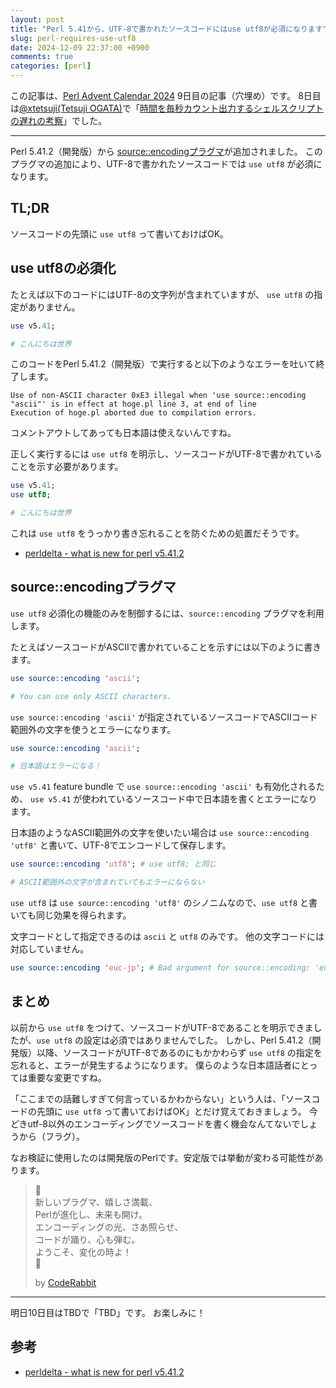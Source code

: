```yaml
---
layout: post
title: "Perl 5.41から、UTF-8で書かれたソースコードにはuse utf8が必須になります"
slug: perl-requires-use-utf8
date: 2024-12-09 22:37:00 +0900
comments: true
categories: [perl]
---
```


この記事は、[Perl Advent Calendar 2024](https://qiita.com/advent-calendar/2024/perl) 9日目の記事（穴埋め）です。
8日目は[@xtetsuji(Tetsuji OGATA)](https://qiita.com/xtetsuji)で「[時間を毎秒カウント出力するシェルスクリプトの遅れの考察](https://qiita.com/xtetsuji/items/f871b72ed900ab7662c2)」でした。

-----

Perl 5.41.2（開発版）から [source::encodingプラグマ](https://metacpan.org/release/ETHER/perl-5.41.2/view/lib/source/encoding.pm)が追加されました。
このプラグマの追加により、UTF-8で書かれたソースコードでは `use utf8` が必須になります。

## TL;DR

ソースコードの先頭に `use utf8` って書いておけばOK。

## use utf8の必須化

たとえば以下のコードにはUTF-8の文字列が含まれていますが、 `use utf8` の指定がありません。

```perl
use v5.41;

# こんにちは世界
```

このコードをPerl 5.41.2（開発版）で実行すると以下のようなエラーを吐いて終了します。

```plain
Use of non-ASCII character 0xE3 illegal when 'use source::encoding "ascii"' is in effect at hoge.pl line 3, at end of line
Execution of hoge.pl aborted due to compilation errors.
```

コメントアウトしてあっても日本語は使えないんですね。

正しく実行するには `use utf8` を明示し、ソースコードがUTF-8で書かれていることを示す必要があります。

```perl
use v5.41;
use utf8;

# こんにちは世界
```

これは `use utf8` をうっかり書き忘れることを防ぐための処置だそうです。

- [perldelta - what is new for perl v5.41.2](https://metacpan.org/release/ETHER/perl-5.41.2/view/pod/perldelta.pod)

## source::encodingプラグマ

`use utf8` 必須化の機能のみを制御するには、`source::encoding` プラグマを利用します。

たとえばソースコードがASCIIで書かれていることを示すには以下のように書きます。

```perl
use source::encoding 'ascii';

# You can use only ASCII characters.
```

`use source::encoding 'ascii'` が指定されているソースコードでASCIIコード範囲外の文字を使うとエラーになります。

```perl
use source::encoding 'ascii';

# 日本語はエラーになる！
```

`use v5.41` feature bundle で `use source::encoding 'ascii'` も有効化されるため、
`use v5.41` が使われているソースコード中で日本語を書くとエラーになります。

日本語のようなASCII範囲外の文字を使いたい場合は `use source::encoding 'utf8'` と書いて、UTF-8でエンコードして保存します。

```perl
use source::encoding 'utf8'; # use utf8; と同じ

# ASCII範囲外の文字が含まれていてもエラーにならない
```

`use utf8` は `use source::encoding 'utf8'` のシノニムなので、`use utf8` と書いても同じ効果を得られます。

文字コードとして指定できるのは `ascii` と `utf8` のみです。
他の文字コードには対応していません。

```perl
use source::encoding 'euc-jp'; # Bad argument for source::encoding: 'euc-jp'
```

## まとめ

以前から `use utf8` をつけて、ソースコードがUTF-8であることを明示できましたが、`use utf8` の設定は必須ではありませんでした。
しかし、Perl 5.41.2（開発版）以降、ソースコードがUTF-8であるのにもかかわらず `use utf8` の指定を忘れると、エラーが発生するようになります。
僕らのような日本語話者にとっては重要な変更ですね。

「ここまでの話難しすぎて何言っているかわからない」という人は、「ソースコードの先頭に `use utf8` って書いておけばOK」とだけ覚えておきましょう。
今どきutf-8以外のエンコーディングでソースコードを書く機会なんてないでしょうから（フラグ）。

なお検証に使用したのは開発版のPerlです。安定版では挙動が変わる可能性があります。

> 🐇\
> 新しいプラグマ、嬉しさ満載、\
> Perlが進化し、未来も開け。\
> エンコーディングの光、さあ照らせ、\
> コードが踊り、心も弾む。\
> ようこそ、変化の時よ！\
> 🌟
>
> by [CodeRabbit](https://coderabbit.ai/)

-----

明日10日目はTBDで「TBD」です。 お楽しみに！

## 参考

- [perldelta - what is new for perl v5.41.2](https://metacpan.org/release/ETHER/perl-5.41.2/view/pod/perldelta.pod)
